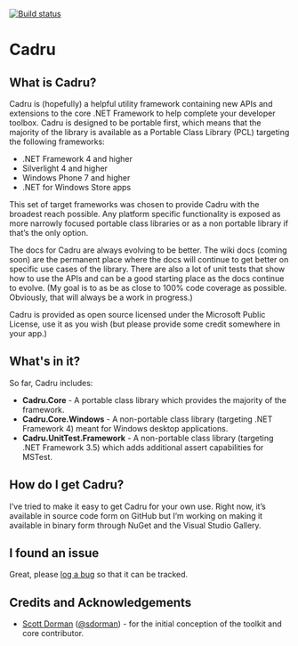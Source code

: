 [![Build status](https://ci.appveyor.com/api/projects/status/3t0p4d04fyqtiun5)](https://ci.appveyor.com/project/scottdorman/cadru)
# Cadru

## What is Cadru?

Cadru is (hopefully) a helpful utility framework containing new APIs and extensions to the core .NET Framework
to help complete your developer toolbox. Cadru is designed to be portable first, which means that the majority
of the library is available as a Portable Class Library (PCL) targeting the following frameworks:

* .NET Framework 4 and higher
* Silverlight 4 and higher
* Windows Phone 7 and higher
* .NET for Windows Store apps

This set of target frameworks was chosen to provide Cadru with the broadest reach possible. Any platform specific
functionality is exposed as more narrowly focused portable class libraries or as a non portable library if that’s
the only option.

The docs for Cadru are always evolving to be better. The wiki docs (coming soon) are the permanent place where
the docs will continue to get better on specific use cases of the library. There are also a lot of unit tests that
show how to use the APIs and can be a good starting place as the docs continue to evolve. (My goal is to as be as
close to 100% code coverage as possible. Obviously, that will always be a work in progress.)

Cadru is provided as open source licensed under the Microsoft Public License, use it as you wish (but please 
provide some credit somewhere in your app.)

## What's in it?

So far, Cadru includes:

* **Cadru.Core** - A portable class library which provides the majority of the framework.
* **Cadru.Core.Windows** - A non-portable class library (targeting .NET Framework 4) meant for Windows desktop applications.
* **Cadru.UnitTest.Framework** - A non-portable class library (targeting .NET Framework 3.5) which adds additional assert capabilities for MSTest.

## How do I get Cadru?

I’ve tried to make it easy to get Cadru for your own use. Right now, it’s available in source code form on 
GitHub but I’m working on making it available in binary form through NuGet and the Visual Studio Gallery.

## I found an issue

Great, please [log a bug](https://github.com/scottdorman/cadru/issues/new) so that it can be tracked.

## Credits and Acknowledgements
* [Scott Dorman](http://about.me/scottdorman) ([@sdorman](http://twitter.com/sdorman)) - for the initial conception of the toolkit and core contributor.
